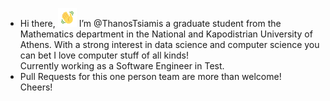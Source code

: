 - Hi there, <img src="https://raw.githubusercontent.com/ThanosTsiamis/ThanosTsiamis/main/resources/gifs/wave.gif" width="30px">
 I’m @ThanosTsiamis a graduate student from the Mathematics department in the National and Kapodistrian University of Athens. With a strong interest in data science and computer science you can bet I love computer stuff of all kinds!\
 Currently working as a Software Engineer in Test.
- Pull Requests for this one person team are more than welcome!\
Cheers!

<!---
ThanosTsiamis/ThanosTsiamis is a ✨ special ✨ repository because its `README.md` (this file) appears on your GitHub profile.
You can click the Preview link to take a look at your changes.
--->
